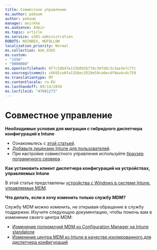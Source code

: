 ```yaml
---
title: Совместное управление
ms.author: pebaum
author: pebaum
manager: mnirkhe
ms.audience: Admin
ms.topic: article
ms.service: o365-administration
ROBOTS: NOINDEX, NOFOLLOW
localization_priority: Normal
ms.collection: Adm_O365
ms.custom:
- "1556"
- "9000080"
ms.openlocfilehash: 0f7c5d647e133b092b778c39fddc3c3ae3e7c7fc
ms.sourcegitcommit: c6692ce0fa1358ec3529e59ca0ecdfdea4cdc759
ms.translationtype: MT
ms.contentlocale: ru-RU
ms.lasthandoff: 09/14/2020
ms.locfileid: "47681273"
---
```

# <a name="co-management"></a>Совместное управление

**Необходимые условия для миграции с гибридного диспетчера конфигураций в Intune**

- Ознакомьтесь с [этой статьей](https://docs.microsoft.com/configmgr/mdm/deploy-use/migrate-hybridmdm-to-intunesa).
- [Добавьте лицензию Intune для пользователей](https://docs.microsoft.com/intune/licenses-assign).
- При настройке совместного управления используйте [браузер пограничного сервера](https://www.microsoft.com/windows/microsoft-edge) .

**Как установить клиент диспетчера конфигураций на устройствах, управляемых Intune**

В этой статье представлены [устройства с Windows в системе Intune, управляемые MDM](https://docs.microsoft.com/configmgr/core/clients/deploy/deploy-clients-to-windows-computers#bkmk_mdm).

**Что делать, если я хочу изменить только службу MDM?**

Службу MDM можно изменить, не открывая обращение в службу поддержки. Изучите следующую документацию, чтобы помочь вам в изменении своего центра MDM:

- [Изменение полномочий MDM из Configuration Manager на Intune standalone](https://docs.microsoft.com/configmgr/mdm/deploy-use/migrate-change-mdm-authority)
- [Изменение центра MDM из Intune в качестве изолированного для диспетчера конфигураций](https://docs.microsoft.com/configmgr/mdm/deploy-use/change-mdm-authority)
